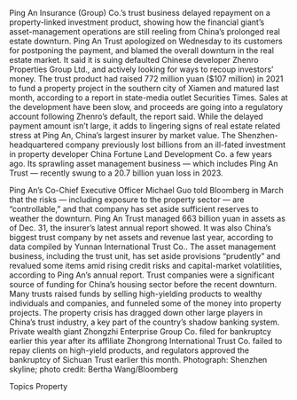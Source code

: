 Ping An Insurance (Group) Co.’s trust business delayed repayment on a property-linked investment product, showing how the financial giant’s asset-management operations are still reeling from China’s prolonged real estate downturn.
Ping An Trust apologized on Wednesday to its customers for postponing the payment, and blamed the overall downturn in the real estate market. It said it is suing defaulted Chinese developer Zhenro Properties Group Ltd., and actively looking for ways to recoup investors’ money.
The trust product had raised 772 million yuan ($107 million) in 2021 to fund a property project in the southern city of Xiamen and matured last month, according to a report in state-media outlet Securities Times. Sales at the development have been slow, and proceeds are going into a regulatory account following Zhenro’s default, the report said.
While the delayed payment amount isn’t large, it adds to lingering signs of real estate related stress at Ping An, China’s largest insurer by market value.
The Shenzhen-headquartered company previously lost billions from an ill-fated investment in property developer China Fortune Land Development Co. a few years ago. Its sprawling asset management business — which includes Ping An Trust — recently swung to a 20.7 billion yuan loss in 2023.

Ping An’s Co-Chief Executive Officer Michael Guo told Bloomberg in March that the risks — including exposure to the property sector — are “controllable,” and that company has set aside sufficient reserves to weather the downturn.
Ping An Trust managed 663 billion yuan in assets as of Dec. 31, the insurer’s latest annual report showed. It was also China’s biggest trust company by net assets and revenue last year, according to data compiled by Yunnan International Trust Co..
The asset management business, including the trust unit, has set aside provisions “prudently” and revalued some items amid rising credit risks and capital-market volatilities, according to Ping An’s annual report.
Trust companies were a significant source of funding for China’s housing sector before the recent downturn. Many trusts raised funds by selling high-yielding products to wealthy individuals and companies, and funneled some of the money into property projects.
The property crisis has dragged down other large players in China’s trust industry, a key part of the country’s shadow banking system. Private wealth giant Zhongzhi Enterprise Group Co. filed for bankruptcy earlier this year after its affiliate Zhongrong International Trust Co. failed to repay clients on high-yield products, and regulators approved the bankruptcy of Sichuan Trust earlier this month.
Photograph: Shenzhen skyline; photo credit: Bertha Wang/Bloomberg

Topics
Property
